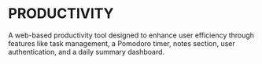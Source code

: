 # PRODUCTIVITY
A web-based productivity tool designed to enhance user efficiency through features like task management, a Pomodoro timer, notes section, user authentication, and a daily summary dashboard.
